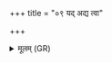 +++
title = "०९ यद् अद्य त्वा"

+++
<details><summary>मूलम् (GR)</summary>

+++(PSK 20.33.9)+++यद् अद्य त्वा प्रयति यज्ञे अस्मिन्  
होतश् चिकित्वन्न् अवृणीमहीह ।  
ध्रुवम् अयो ध्रुवम् उता शमिष्ठ  
प्रजानन् विद्वान् उप याहि सोमम् ॥
</details>